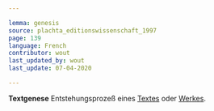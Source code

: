 ```yaml
---

lemma: genesis
source: plachta_editionswissenschaft_1997
page: 139
language: French
contributor: wout
last_updated_by: wout
last_update: 07-04-2020

---
```


**Textgenese** Entstehungsprozeß eines [Textes](text.html) oder [Werkes](work.html).
